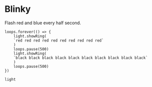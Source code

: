 # Blinky

Flash red and blue every half second.

```blocks
loops.forever(() => {
    light.showRing(
    `red red red red red red red red red red`
    )
    loops.pause(500)
    light.showRing(
    `black black black black black black black black black black`
    )
    loops.pause(500)
})
```

```packages
light
```